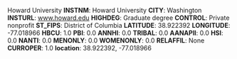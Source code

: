 
Howard University
**INSTNM**: Howard University 
**CITY**: Washington 
**INSTURL**: www.howard.edu 
**HIGHDEG**: Graduate degree 
**CONTROL**: Private nonprofit 
**ST_FIPS**: District of Columbia 
**LATITUDE**: 38.922392 
**LONGITUDE**: -77.018966 
**HBCU**: 1.0 
**PBI**: 0.0 
**ANNHI**: 0.0 
**TRIBAL**: 0.0 
**AANAPII**: 0.0 
**HSI**: 0.0 
**NANTI**: 0.0 
**MENONLY**: 0.0 
**WOMENONLY**: 0.0 
**RELAFFIL**: None 
**CURROPER**: 1.0 
**location**: 38.922392, -77.018966 